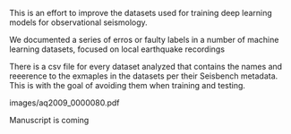 
This is an effort to improve the datasets used for training deep learning models for observational seismology.

We documented a series of erros or faulty labels in a number of machine learning datasets, focused on local earthquake recordings

There is a csv file for every dataset analyzed that contains the names and reeerence to the exmaples in the datasets per their Seisbench metadata. This is with the goal of avoiding them when training and testing.

images/aq2009_0000080.pdf

Manuscript is coming
